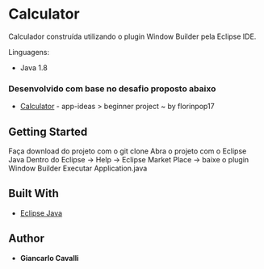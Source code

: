 # Calculator

Calculador construída utilizando o plugin Window Builder pela Eclipse IDE.

Linguagens:

* Java 1.8

### Desenvolvido com base no desafio proposto abaixo

* [Calculator](https://github.com/florinpop17/app-ideas/blob/master/Projects/1-Beginner/Calculator-App.md) - app-ideas > beginner project ~ by florinpop17

## Getting Started

Faça download do projeto com o git clone
Abra o projeto com o Eclipse Java
Dentro do Eclipse -> Help -> Eclipse Market Place -> baixe o plugin Window Builder
Executar Application.java

## Built With

* [Eclipse Java](https://www.eclipse.org/)

## Author

* **Giancarlo Cavalli**